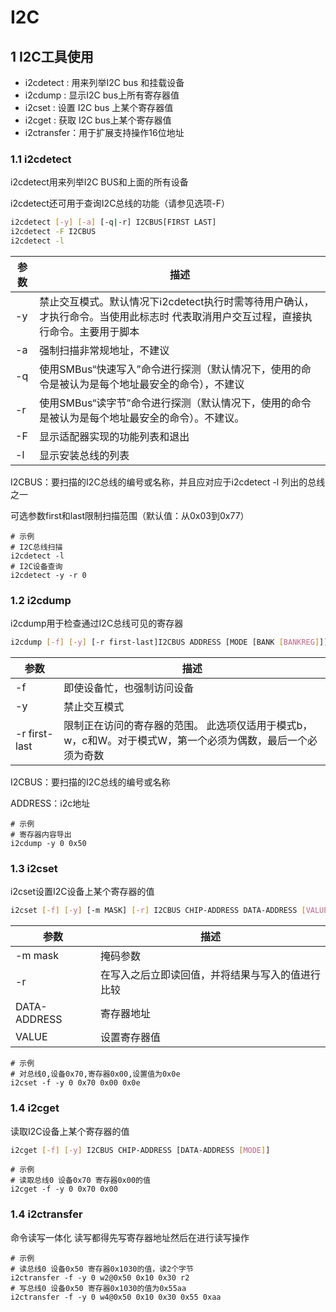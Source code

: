 # I2C 

## 1 I2C工具使用

- i2cdetect : 用来列举I2C bus 和挂载设备
- i2cdump : 显示I2C bus上所有寄存器值
- i2cset : 设置 I2C bus 上某个寄存器值
- i2cget : 获取 I2C bus上某个寄存器值
- i2ctransfer：用于扩展支持操作16位地址

### 1.1 i2cdetect

 i2cdetect用来列举I2C BUS和上面的所有设备

 i2cdetect还可用于查询I2C总线的功能（请参见选项-F）

```bash
i2cdetect [-y] [-a] [-q|-r] I2CBUS[FIRST LAST]
i2cdetect -F I2CBUS
i2cdetect -l
```

| 参数 | 描述                                                         |
| ---- | ------------------------------------------------------------ |
| -y   | 禁止交互模式。默认情况下i2cdetect执行时需等待用户确认，才执行命令。当使用此标志时 代表取消用户交互过程，直接执行命令。主要用于脚本 |
| -a   | 强制扫描非常规地址，不建议                                   |
| -q   | 使用SMBus“快速写入”命令进行探测（默认情况下，使用的命令是被认为是每个地址最安全的命令），不建议 |
| -r   | 使用SMBus“读字节”命令进行探测（默认情况下，使用的命令是被认为是每个地址最安全的命令）。不建议。 |
| -F   | 显示适配器实现的功能列表和退出                               |
| -l   | 显示安装总线的列表                                           |

I2CBUS：要扫描的I2C总线的编号或名称，并且应对应于i2cdetect -l 列出的总线之一

可选参数first和last限制扫描范围（默认值：从0x03到0x77）

```shell
# 示例
# I2C总线扫描
i2cdetect -l
# I2C设备查询
i2cdetect -y -r 0
```

### 1.2 i2cdump

  i2cdump用于检查通过I2C总线可见的寄存器

```bash
i2cdump [-f] [-y] [-r first-last]I2CBUS ADDRESS [MODE [BANK [BANKREG]]]
```

| 参数          | 描述                                                         |
| ------------- | ------------------------------------------------------------ |
| -f            | 即使设备忙，也强制访问设备                                   |
| -y            | 禁止交互模式                                                 |
| -r first-last | 限制正在访问的寄存器的范围。 此选项仅适用于模式b，w，c和W。对于模式W，第一个必须为偶数，最后一个必须为奇数 |

I2CBUS：要扫描的I2C总线的编号或名称

ADDRESS：i2c地址

```shell
# 示例
# 寄存器内容导出
i2cdump -y 0 0x50
```

### 1.3 i2cset

 i2cset设置I2C设备上某个寄存器的值

```bash
i2cset [-f] [-y] [-m MASK] [-r] I2CBUS CHIP-ADDRESS DATA-ADDRESS [VALUE] ... [MODE]
```

| 参数         | 描述                                             |
| ------------ | ------------------------------------------------ |
| -m mask      | 掩码参数                                         |
| -r           | 在写入之后立即读回值，并将结果与写入的值进行比较 |
| DATA-ADDRESS | 寄存器地址                                       |
| VALUE        | 设置寄存器值                                     |

```shell
# 示例
# 对总线0,设备0x70,寄存器0x00,设置值为0x0e
i2cset -f -y 0 0x70 0x00 0x0e
```

### 1.4 i2cget

读取I2C设备上某个寄存器的值

```bash
i2cget [-f] [-y] I2CBUS CHIP-ADDRESS [DATA-ADDRESS [MODE]]
```

```shell
# 示例
# 读取总线0 设备0x70 寄存器0x00的值
i2cget -f -y 0 0x70 0x00
```

### 1.4 i2ctransfer

命令读写一体化 读写都得先写寄存器地址然后在进行读写操作

```shell
# 示例
# 读总线0 设备0x50 寄存器0x1030的值，读2个字节
i2ctransfer -f -y 0 w2@0x50 0x10 0x30 r2
# 写总线0 设备0x50 寄存器0x1030的值为0x55aa
i2ctransfer -f -y 0 w4@0x50 0x10 0x30 0x55 0xaa
```


